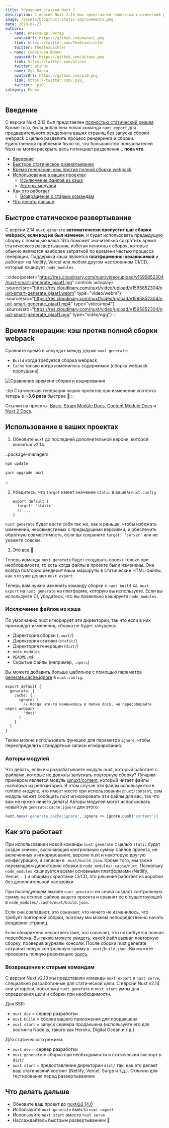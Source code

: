 ```yaml
---
title: Улучшения статики Nuxt 2
description: С версии Nuxt 2.13 был представлен полностью статический режим. Кроме того, была добавлена новая команда nuxt export для предварительного рендеринга ваших страниц без запуска сборки webpack с целью разделить процесс рендеринга и сборки. Единственной проблемой было то, что большинство пользователей Nuxt не могли раскрыть весь потенциал разделения... пока что.
image: /assets/blog/nuxt-static-improvements.png
date: 2020-07-27
authors:
  - name: Александр Лихтер
    avatarUrl: https://github.com/manniL.png
    link: https://twitter.com/TheAlexLichter
    twitter: TheAlexLichter
  - name: Себастьян Шопен
    avatarUrl: https://github.com/atinux.png
    link: https://twitter.com/atinux
    twitter: atinux
  - name: Пуя Парса
    avatarUrl: https://github.com/pi0.png
    link: https://twitter.com/_pi0_
    twitter: _pi0_
category: Релиз
---
```


## [](#introduction)Введение

С версии Nuxt 2.13 был представлен [полностью статический режим](/blog/going-full-static). Кроме того, была добавлена новая команда `nuxt export` для предварительного рендеринга ваших страниц без запуска сборки webpack с целью разделить процесс рендеринга и сборки. Единственной проблемой было то, что большинство пользователей Nuxt не могли раскрыть весь потенциал разделения... **пока что**.

- [Введение](#introduction)
- [Быстрое статическое развертывание](#faster-static-deployments)
- [Время генерации: кэш против полной сборки webpack](#generate-time-cache-vs-full-webpack-build)
- [Использование в ваших проектах](#using-in-your-projects)
  - [Исключение файлов из кэша](#excluding-files-from-cache)
  - [Авторы модулей](#module-authors)
- [Как это работает](#how-it-works)
  - [Возвращение к старым командам](#back-to-old-school-commands)
- [Что делать дальше](#what-to-do-next)

## [](#faster-static-deployments)Быстрое статическое развертывание

С версии 2.14 `nuxt generate` **автоматически пропустит шаг сборки webpack, если код не был изменен**, и будет использовать предыдущую сборку с помощью кэша. Это поможет значительно сократить время статического развертывания, избегая ненужных сборок, которые обычно являются наиболее затратной по времени частью процесса генерации. Поддержка кэша является **платформенно-независимой** и работает на Netlify, Vercel или любом другом настроенном CI/CD, который кэширует `node_modules`.

::video{poster="https://res.cloudinary.com/nuxt/video/upload/v1595852304/nuxt-smart-generate_pjaat1.jpg" controls autoplay}
  :source{src="https://res.cloudinary.com/nuxt/video/upload/v1595852304/nuxt-smart-generate_pjaat1.webm" type="video/webm"}
  :source{src="https://res.cloudinary.com/nuxt/video/upload/v1595852304/nuxt-smart-generate_pjaat1.mp4" type="video/mp4"}
  :source{src="https://res.cloudinary.com/nuxt/video/upload/v1595852304/nuxt-smart-generate_pjaat1.ogg" type="video/ogg"}
::

## [](#faster-static-deployments)Время генерации: кэш против полной сборки webpack

Сравните время в секундах между двумя `nuxt generate`:

- `Build` когда требуется сборка webpack
- `Cache` только когда изменилось содержимое (сборка webpack пропущена)

![Сравнение времени сборки и кэширования](/assets/blog/bar-chart-cache-build.png)

::tip
Статическая генерация наших проектов при изменении контента теперь в **~3.6 раза** быстрее 🚀
::

Ссылки на проекты: [Basic](https://github.com/pi0/nuxt-static-demo), [Strapi Module Docs](https://github.com/nuxt-community/strapi-module/tree/master/docs), [Content Module Docs](https://github.com/nuxt/content/tree/master/docs) и [Nuxt 2 Docs](https://github.com/nuxt/website-v2).

## [](#using-in-your-projects)Использование в ваших проектах

1. Обновите `nuxt` до последней дополнительной версии, которой является v2.14.

::package-managers
```bash [npm]
npm update
```
```bash [yarn]
yarn upgrade nuxt
```
::

2. Убедитесь, что `target` имеет значение `static` в вашем `nuxt.config`

    ```js{}[nuxt.config.js]
    export default {
      target: 'static'
      // ...
    }
    ```

`nuxt generate` будет вести себя так же, как и раньше, чтобы избежать изменений, несовместимых с предыдущими версиями, и обеспечить обратную совместимость, если вы сохраните `target: ‘server’` или не укажете совсем.

3. Это все 🙌

Теперь команда `nuxt generate` будет создавать проект только при необходимости, то есть когда файлы в проекте были изменены. Она всегда повторно рендерит ваши маршруты в статические HTML-файлы, как это уже делает `nuxt export`.

Теперь вам нужно изменить команду сборки с `nuxt build && nuxt export` на `nuxt generate` на платформе, которую вы используете. Если вы используете CI, убедитесь, что вы правильно кэшируете `node_modules`.

### [](#excluding-files-from-cache)Исключение файлов из кэша

По умолчанию nuxt игнорирует эти директории, так что если в них произойдут изменения, сборка не будет запущена:

- Директория сборки (`.nuxt/`)
- Директория статики (`static/`)
- Директория генерации (`dist/`)
- `node_modules`
- `README.md`
- Скрытые файлы (например, `.npmrc`)

Вы можете добавить больше шаблонов с помощью параметра [generate.cache.ignore](https://v2.nuxt.com/docs/configuration-glossary/configuration-generate/#cache) в `nuxt.config`:

```js{}[nuxt.config.js]
export default {
  generate: {
    cache: {
      ignore: [
        // Когда что-то изменилось в папке docs, не пересобирайте через webpack
        'docs'
      ]
    }
  }
}
```

Также можно использовать функцию для параметра `ignore`, чтобы переопределить стандартные записи игнорирования.

### [](#module-authors)Авторы модулей

Что делать, если вы разрабатываете модуль nuxt, который работает с файлами, которые не должны запускать повторную сборку? Лучшим примером является модуль [@nuxt/content](content.nuxt.com), который читает файлы markdown из репозитория. В этом случае эти файлы используются в runtime-модуле, что имеет место при использовании `@nuxt/content`, сам модуль может сообщить nuxt игнорировать эти файлы для вас, так что вам не нужно ничего делать! Авторы модулей могут использовать новый хук `generate:cache:ignore` для этого:

```js
nuxt.hook('generate:cache:ignore', ignore => ignore.push('content'))
```

## [](#how-it-works)Как это работает

При использовании новой команды `nuxt generate` с целью `static` будет создан снимок, включающий контрольную сумму файлов проекта, не включенных в игнорирование, версию nuxt и некоторую другую конфигурацию, и записан в `.nuxt/build.json`. Кроме того, мы также перемещаем директорию сборки в `node_modules/.cache/nuxt`. Поскольку `node_modules` кэшируется всеми основными платформами (Netlify, Vercel, ...) и общими скриптами CI/CD, это решение работает из коробки без дополнительной настройки.

При последующем вызове `nuxt generate` он снова создаст контрольную сумму на основе файлов вашего проекта и сравнит ее с существующей в `node_modules/.cache/nuxt/build.json`.

Если они совпадают, это означает, что ничего не изменилось, что требует повторной сборки, поэтому мы можем непосредственно начать рендеринг страниц.

Если обнаружено несоответствие, это означает, что потребуется полная пересборка. Вы также можете увидеть, какой файл вызвал повторную сборку, проверив журналы консоли. После сборки nuxt generate сохранит новую контрольную сумму в `.nuxt/build.json`. Вы можете проверить полную реализацию [здесь](https://github.com/nuxt/nuxt.js/pull/7712).

### [](#back-to-old-school-commands)Возвращение к старым командам

С версии Nuxt v2.13 мы представили команды `nuxt export` и `nuxt serve`, специально разработанные для статической цели. С версии Nuxt v2.14 они устарели, поскольку `nuxt generate` и `nuxt start` умны для определения цели и сборки при необходимости.

Для SSR:

- `nuxt dev` = сервер разработки
- `nuxt build` = сборка вашего приложения для продакшена
- `nuxt start` = запуск сервера продакшена (используйте его для хостинга Node.js, такого как Heroku, Digital Ocean и т.д.)

Для статического режима:

- `nuxt dev` = сервер разработки
- `nuxt generate` = сборка при необходимости и статический экспорт в `dist/`
- `nuxt start` = предоставление директории `dist/` так, как это делает ваш статический хостинг (Netlify, Vercel, Surge и т.д.). Отлично для тестирования перед развертыванием

## [](#what-to-do-next)Что делать дальше

- Обновите ваш проект до [nuxt@2.14.0](https://github.com/nuxt/nuxt.js/releases/tag/v2.14.0)
- Используйте `nuxt generate` вместо `nuxt export`
- Используйте `nuxt start` вместо `nuxt serve`
- Наслаждайтесь быстрым развертыванием 🤙
